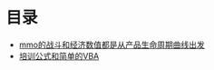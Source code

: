 # 目录
- [mmo的战斗和经济数值都是从产品生命周期曲线出发](https://bbs.gameres.com/thread_140453_1_1.html)
- [培训公式和简单的VBA](http://www.gameres.com/485572.html)
